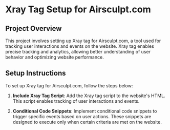 # Xray Tag Setup for Airsculpt.com

## Project Overview

This project involves setting up Xray tag for Airsculpt.com, a tool used for tracking user interactions and events on the website. Xray tag enables precise tracking and analytics, allowing better understanding of user behavior and optimizing website performance.

## Setup Instructions

To set up Xray tag for Airsculpt.com, follow the steps below:

1. **Include Xray Tag Script**: Add the Xray tag script to the website's HTML. This script enables tracking of user interactions and events.

2. **Conditional Code Snippets**: Implement conditional code snippets to trigger specific events based on user actions. These snippets are designed to execute only when certain criteria are met on the website.


